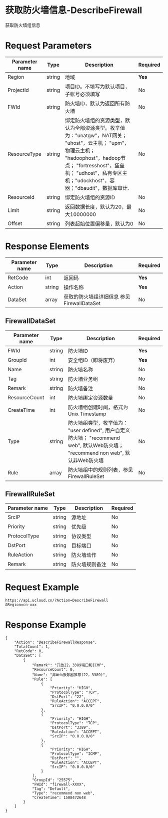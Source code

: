 # 获取防火墙信息-DescribeFirewall

获取防火墙组信息

# Request Parameters
|Parameter name|Type|Description|Required|
|---|---|---|---|
|Region|string|地域|**Yes**|
|ProjectId|string|项目ID。不填写为默认项目，子帐号必须填写|No|
|FWId|string|防火墙ID，默认为返回所有防火墙|No|
|ResourceType|string|绑定防火墙组的资源类型，默认为全部资源类型。枚举值为："unatgw"，NAT网关； "uhost"，云主机； "upm"，物理云主机； "hadoophost"，hadoop节点； "fortresshost"，堡垒机； "udhost"，私有专区主机；"udockhost"，容器；"dbaudit"，数据库审计.|No|
|ResourceId|string|绑定防火墙组的资源ID|No|
|Limit|string|返回数据长度，默认为20，最大10000000|No|
|Offset|string|列表起始位置偏移量，默认为0|No|

# Response Elements
|Parameter name|Type|Description|Required|
|---|---|---|---|
|RetCode|int|返回码|**Yes**|
|Action|string|操作名称|**Yes**|
|DataSet|array|获取的防火墙组详细信息 参见 FirewallDataSet|No|

## FirewallDataSet
|Parameter name|Type|Description|Required|
|---|---|---|---|
|FWId|string|防火墙ID|**Yes**|
|GroupId|int|安全组ID（即将废弃）|**Yes**|
|Name|string|防火墙名称|No|
|Tag|string|防火墙业务组|No|
|Remark|string|防火墙备注|No|
|ResourceCount|int|防火墙绑定资源数量|No|
|CreateTime|int|防火墙组创建时间，格式为Unix Timestamp|No|
|Type|string|防火墙组类型，枚举值为： "user defined", 用户自定义防火墙； "recommend web", 默认Web防火墙； "recommend non web", 默认非Web防火墙|No|
|Rule|array|防火墙组中的规则列表，参见 FirewallRuleSet|No|

## FirewallRuleSet
|Parameter name|Type|Description|Required|
|---|---|---|---|
|SrcIP|string|源地址|No|
|Priority|string|优先级|No|
|ProtocolType|string|协议类型|No|
|DstPort|string|目标端口|No|
|RuleAction|string|防火墙动作|No|
|Remark|string|防火墙规则备注|No|

# Request Example
```
https://api.ucloud.cn/?Action=DescribeFirewall
&Region=cn-xxx
```

# Response Example
```
{
    "Action": "DescribeFirewallResponse", 
    "TotalCount": 1, 
    "RetCode": 0, 
    "DataSet": [
        {
            "Remark": "开放22，3389端口和ICMP", 
            "ResourceCount": 0, 
            "Name": "非Web服务器推荐(22，3389)", 
            "Rule": [
                {
                    "Priority": "HIGH", 
                    "ProtocolType": "TCP", 
                    "DstPort": "22", 
                    "RuleAction": "ACCEPT", 
                    "SrcIP": "0.0.0.0/0"
                }, 
                {
                    "Priority": "HIGH", 
                    "ProtocolType": "TCP", 
                    "DstPort": "3389", 
                    "RuleAction": "ACCEPT", 
                    "SrcIP": "0.0.0.0/0"
                }, 
                {
                    "Priority": "HIGH", 
                    "ProtocolType": "ICMP", 
                    "DstPort": "", 
                    "RuleAction": "ACCEPT", 
                    "SrcIP": "0.0.0.0/0"
                }
            ], 
            "GroupId": "25575", 
            "FWId": "firewall-XXXX", 
            "Tag": "Default", 
            "Type": "recommend non web", 
            "CreateTime": 1508472648
        }
    ]
}
```

